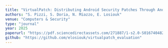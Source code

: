 ```yaml
---
title: "VirtualPatch: Distributing Android Security Patches Through Android Virtualization"
authors: "S. Pizzi, S. Doria, N. Miazzo, E. Losiouk"
venue: "Computers & Security"
type: "journal"
year: 2025
paperurl: "https://pdf.sciencedirectassets.com/271887/1-s2.0-S0167404825X00079/1-s2.0-S0167404825003049/main.pdf?X-Amz-Security-Token=IQoJb3JpZ2luX2VjEO7%2F%2F%2F%2F%2F%2F%2F%2F%2F%2FwEaCXVzLWVhc3QtMSJHMEUCIQDTifuJ6dsNJ3dYLRhzxTVEwfSjTwV5fSH6FVIkWCeFCgIgVSQZzF9P%2BjJVtHXQ45JQPb72Epbpvo%2F2INf775lxKT8qswUIVxAFGgwwNTkwMDM1NDY4NjUiDB5oqH4uP1jtCYqHxCqQBbdeMi0vNJWShB7qLRA5cWiTdPsc0UY7DJmAfxNLkvshas0a%2FoUvBGmFT5ZUPQY1V3QWJI6ZFhz1aye4%2FPSHL6myhxAZRZDds63LO9TE7jdRMg0Oc3UsSbkKNtDbpiF%2BEWQdEpht6y%2FT951mubUdUYUmXuuH1O%2Bflpr6Vl68%2B4r4u5zvWDLvPImcE2WYSQ%2F80bPtrVSwLuntOubSz08mMIqySllb9%2FPmx%2F8EgLEPVHzIo%2BGln7H12SuzmjXU1BorF9qxFSRw3tawi4mNWGP%2Fue81VjwX8p8tnUw9uIMqQTNoKjuR8z2HSE2FlAtxlVF0UUhNofMeK%2FBhUDaRoTbOve%2FfjLKeLT3oS%2BCZZnX9hdCzIOnFvYZ9zdg4afXIF4hCTTYmfIBx8uR9saJoVg%2BdrSrSwwy2tfWqTA2XiweybzTNoecqc9tBX41v%2FR73pWKAlrrRImWkvGxdTQ%2Fufrv%2FoVmHCfQsswSgCEtfKi%2F6eLrdVm%2BgKUufmMHZUmzD9JyIve21ljfuUnoAyODnsyGtJ0HY7n2K2rtG78COR5Zec4SfJX%2BKiBAngNS60H0F1Tzkr7FgDTk1T8cHu3JB6kQMTemBGRQdPbVnH79aFsBmHrWzCuGLvv%2Bw7tas%2Bh6bV9RR6nDw7m2QOfNStYsQmGqs1I7l1EFmPIqkEUHv3lonK8ddpcVcGMh5dgmPRG5GCnyMLQt7eQByA7%2BlicKvQOZ%2BsA8qzppWpVYPrpOStiEW7SaFIkZqsPknuTYff3bhYfTtTi%2FtHQjLMFpZSif9O3LjtJJpoi3Sl964PQM3WeeQkh7lZLx614Rh%2B5hAZ5DgifeGGB2iQgHymJstuV9RU%2FpU2gWEwUfqYSNpTrHqTRyrCt8KMN%2FL5MUGOrEBqAbIta6%2FJGgfwpVaUfDCoofH33jExdjwZtMjt4e37IH4qH%2FzuwLYW0syGb8U4dYoUmJCgxkXIGRhlquTOprCp8Y9jk0YQ51GqkCYe3%2FG5H6g7uQ9AziHubhN7zd1qmOaGTPIcoTQ5NwDy%2FquOQ5AZ0Lvt6QrG5PxhPIStzMBZp4Tdg7s8LsuQGqerlonIoQiC0rQjKhtRtC%2Fg5PBDuCGUyXW%2BbIIiKCeskgKE0nI46uU&X-Amz-Algorithm=AWS4-HMAC-SHA256&X-Amz-Date=20250904T060936Z&X-Amz-SignedHeaders=host&X-Amz-Expires=300&X-Amz-Credential=ASIAQ3PHCVTYXIWBE5KF%2F20250904%2Fus-east-1%2Fs3%2Faws4_request&X-Amz-Signature=570de5d48fba8e2581f32fd791e436acd0deb56de5f9125b718050768439aa05&hash=6b32dc4f8691f0acfa7fd6ab282d211ed3a0555173d1136c43a9c21e7dc5877f&host=68042c943591013ac2b2430a89b270f6af2c76d8dfd086a07176afe7c76c2c61&pii=S0167404825003049&tid=spdf-63530634-f2ca-406f-9568-6ed410c08b0a&sid=fcf115e015a20744134921e0330cf37d4519gxrqb&type=client&tsoh=d3d3LnNjaWVuY2VkaXJlY3QuY29t&rh=d3d3LnNjaWVuY2VkaXJlY3QuY29t&ua=13155d575c0c575702&rr=979b51abcabbc724&cc=it"
github: "https://github.com/elosiouk/virtualpatch_evaluation"
--- 
```

